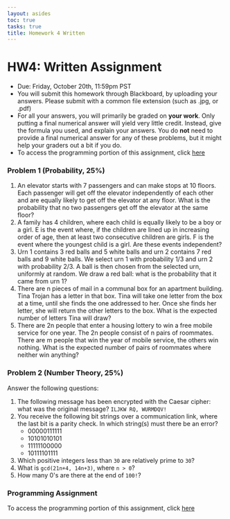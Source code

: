 ```yaml
---
layout: asides
toc: true
tasks: true
title: Homework 4 Written
---
```


# HW4: Written Assignment

+ Due: Friday, October 20th, 11:59pm PST
+ You will submit this homework through Blackboard, by uploading your answers.  Please submit with a common file extension (such as .jpg, or .pdf)
+ For all your answers, you will primarily be graded on **your work**.  Only putting a final numerical answer will yield very little credit.  Instead, give the formula you used, and explain your answers.  You do **not** need to provide a final numerical answer for any of these problems, but it might help your graders out a bit if you do.
+ To access the programming portion of this assignment, click [here](./programming/)

### Problem 1 (Probability, 25%)

1. An elevator starts with 7 passengers and can make stops at 10 floors.  Each passenger will get off the elevator independently of each other and are equally likely to get off the elevator at any floor.  What is the probability that no two passengers get off the elevator at the same floor?
2. A family has 4 children, where each child is equally likely to be a boy or a girl.  E is the event where, if the children are lined up in increasing order of age, then at least two consecutive children are girls.  F is the event where the youngest child is a girl.  Are these events independent?
3. Urn 1 contains 3 red balls and 5 white balls and urn 2 contains 7 red balls and 9 white balls. We select urn 1 with probability 1/3 and urn 2 with probability 2/3.  A ball is then chosen from the selected urn, uniformly at random.  We draw a red ball: what is the probability that it came from urn 1?
4. There are n pieces of mail in a communal box for an apartment building. Tina Trojan has a letter in that box. Tina will take one letter from the box at a time, until she finds the one addressed to her.  Once she finds her letter, she will return the other letters to the box.  What is the expected number of letters Tina will draw?
5. There are 2n people that enter a housing lottery to win a free mobile service for one year.  The 2n people consist of n pairs of roommates. There are m people that win the year of mobile service, the others win nothing.  What is the expected number of pairs of roommates where neither win anything?

### Problem 2 (Number Theory, 25%)

Answer the following questions:

1. The following message has been encrypted with the Caesar cipher: what was the original message?  `ILJKW RQ, WURMDQV!`
2. You receive the following bit strings over a communication link, where the last bit is a parity check.  In which string(s) must there be an error?
   - 00000111111
   - 10101010101
   - 11111100000
   - 10111101111
3. Which positive integers less than `30` are relatively prime to `30`?
4. What is `gcd(21n+4, 14n+3)`, where `n > 0`?
5. How many 0's are there at the end of `100!`?

### Programming Assignment

To access the programming portion of this assignment, click [here](./programming/)
